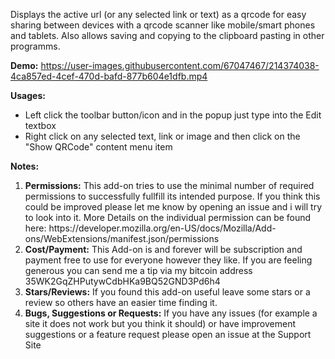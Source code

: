 Displays the active url (or any selected link or text) as a qrcode for easy sharing between devices with a qrcode scanner like mobile/smart phones and tablets.
Also allows saving and copying to the clipboard pasting in other programms.

<b>Demo:</b>
https://user-images.githubusercontent.com/67047467/214374038-4ca857ed-4cef-470d-bafd-877b604e1dfb.mp4

<b>Usages:</b>
<ul>
    <li>Left click the toolbar button/icon and in the popup just type into the Edit textbox</li>
    <li>Right click on any selected text, link or image and then click on the "Show QRCode" content menu item</li>
</ul>

<b>Notes:</b>
<ol>
    <li><b>Permissions:</b>
        This add-on tries to use the minimal number of required permissions to successfully fullfill its intended purpose.
        If you think this could be improved please let me know by opening an issue and i will try to look into it.
        More Details on the individual permission can be found here: https://developer.mozilla.org/en-US/docs/Mozilla/Add-ons/WebExtensions/manifest.json/permissions
    </li>
    <li><b>Cost/Payment:</b>
        This Add-on is and forever will be subscription and payment free to use for everyone however they like.
        If you are feeling generous you can send me a tip via my bitcoin address 35WK2GqZHPutywCdbHKa9BQ52GND3Pd6h4
    </li>
    <li><b>Stars/Reviews:</b>
        If you found this add-on useful leave some stars or a review so others have an  easier time finding it.
    </li>
    <li><b>Bugs, Suggestions or Requests:</b>
        If you have any issues (for example a site it does not work but you think it should) or have improvement suggestions or a feature request please open an issue at the Support Site
    </li>
</ol>
